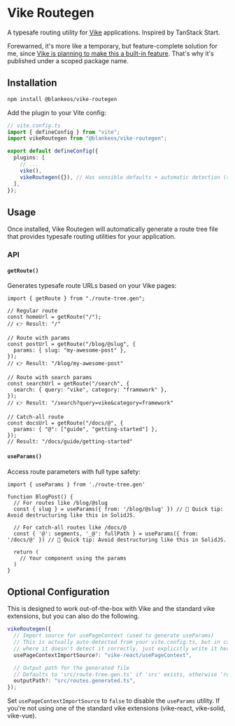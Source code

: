 # Vike Routegen

A typesafe routing utility for [Vike](https://vike.dev) applications. Inspired by TanStack Start.

Forewarned, it's more like a temporary, but feature-complete solution for me, since [Vike is planning to make this a built-in feature](https://github.com/vikejs/vike/issues/698).
That's why it's published under a scoped package name.

## Installation

```bash
npm install @blankeos/vike-routegen
```

Add the plugin to your Vite config:

```ts
// vite.config.ts
import { defineConfig } from "vite";
import vikeRoutegen from "@blankeos/vike-routegen";

export default defineConfig({
  plugins: [
    // ...
    vike(),
    vikeRoutegen({}), // Has sensible defaults + automatic detection (solid/react/vue), so it can be zero-config.
  ],
});
```

## Usage

Once installed, Vike Routegen will automatically generate a route tree file that provides typesafe routing utilities for your application.

### API

#### `getRoute()`

Generates typesafe route URLs based on your Vike pages:

```tsx
import { getRoute } from "./route-tree.gen";

// Regular route
const homeUrl = getRoute("/");
// 👉 Result: "/"

// Route with params
const postUrl = getRoute("/blog/@slug", {
  params: { slug: "my-awesome-post" },
});
// 👉 Result: "/blog/my-awesome-post"

// Route with search params
const searchUrl = getRoute("/search", {
  search: { query: "vike", category: "framework" },
});
// 👉 Result: "/search?query=vike&category=framework"

// Catch-all route
const docsUrl = getRoute("/docs/@", {
  params: { "@": ["guide", "getting-started"] },
});
// Result: "/docs/guide/getting-started"
```

#### `useParams()`

Access route parameters with full type safety:

```tsx
import { useParams } from './route-tree.gen'

function BlogPost() {
  // For routes like /blog/@slug
  const { slug } = useParams({ from: '/blog/@slug' }) // 📝 Quick tip: Avoid destructuring like this in SolidJS.

  // For catch-all routes like /docs/@
  const { '@': segments, '_@': fullPath } = useParams({ from: '/docs/@' }) // 📝 Quick tip: Avoid destructuring like this in SolidJS.

  return (
    // Your component using the params
  )
}
```

## Optional Configuration

This is designed to work out-of-the-box with Vike and the
standard vike extensions, but you can also do the following.

```ts
vikeRoutegen({
  // Import source for usePageContext (used to generate useParams)
  // This is actually auto-detected from your vite.config.ts, but in cases
  // where it doesn't detect it correctly, just explicitly write it here like so:
  usePageContextImportSource?: "vike-react/usePageContext",

  // Output path for the generated file
  // Defaults to 'src/route-tree.gen.ts' if 'src' exists, otherwise 'route-tree.gen.ts'
  outputPath?: "src/routes.generated.ts",
});
```

Set `usePageContextImportSource` to `false` to disable the `useParams` utility. If you're not using
one of the standard vike extensions (vike-react, vike-solid, vike-vue).
